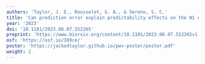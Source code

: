 ```yaml
---
authors: 'Taylor, J. E., Rousselet, G. A., & Sereno, S. C.'
title: 'Can prediction error explain predictability effects on the N1 during picture-word verification?'
year: '2023'
doi: '10.1101/2023.08.07.552265'
preprint: 'https://www.biorxiv.org/content/10.1101/2023.08.07.552265v1'
osf: 'https://osf.io/389ce/'
poster: 'https://jackedtaylor.github.io/pwv-poster/poster.pdf'
weight: 2
---
```

